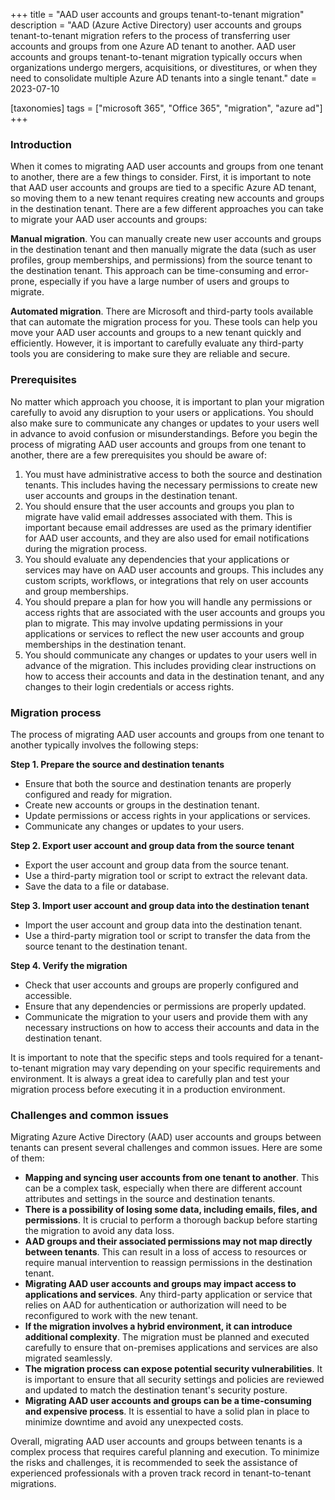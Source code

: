 +++
title = "AAD user accounts and groups tenant-to-tenant migration"
description = "AAD (Azure Active Directory) user accounts and groups tenant-to-tenant migration refers to the process of transferring user accounts and groups from one Azure AD tenant to another. AAD user accounts and groups tenant-to-tenant migration typically occurs when organizations undergo mergers, acquisitions, or divestitures, or when they need to consolidate multiple Azure AD tenants into a single tenant."
date = 2023-07-10

[taxonomies]
tags = ["microsoft 365", "Office 365", "migration", "azure ad"]
+++

### Introduction

When it comes to migrating AAD user accounts and groups from one tenant to another, there are a few things to consider. First, it is important to note that AAD user accounts and groups are tied to a specific Azure AD tenant, so moving them to a new tenant requires creating new accounts and groups in the destination tenant. There are a few different approaches you can take to migrate your AAD user accounts and groups: 

**Manual migration**. You can manually create new user accounts and groups in the destination tenant and then manually migrate the data (such as user profiles, group memberships, and permissions) from the source tenant to the destination tenant. This approach can be time-consuming and error-prone, especially if you have a large number of users and groups to migrate. 

**Automated migration**. There are Microsoft and third-party tools available that can automate the migration process for you. These tools can help you move your AAD user accounts and groups to a new tenant quickly and efficiently. However, it is important to carefully evaluate any third-party tools you are considering to make sure they are reliable and secure. 

### Prerequisites  

No matter which approach you choose, it is important to plan your migration carefully to avoid any disruption to your users or applications. You should also make sure to communicate any changes or updates to your users well in advance to avoid confusion or misunderstandings. Before you begin the process of migrating AAD user accounts and groups from one tenant to another, there are a few prerequisites you should be aware of: 

1. You must have administrative access to both the source and destination tenants. This includes having the necessary permissions to create new user accounts and groups in the destination tenant. 
2. You should ensure that the user accounts and groups you plan to migrate have valid email addresses associated with them. This is important because email addresses are used as the primary identifier for AAD user accounts, and they are also used for email notifications during the migration process. 
3. You should evaluate any dependencies that your applications or services may have on AAD user accounts and groups. This includes any custom scripts, workflows, or integrations that rely on user accounts and group memberships. 
4. You should prepare a plan for how you will handle any permissions or access rights that are associated with the user accounts and groups you plan to migrate. This may involve updating permissions in your applications or services to reflect the new user accounts and group memberships in the destination tenant. 
5. You should communicate any changes or updates to your users well in advance of the migration. This includes providing clear instructions on how to access their accounts and data in the destination tenant, and any changes to their login credentials or access rights. 

### Migration process 

The process of migrating AAD user accounts and groups from one tenant to another typically involves the following steps: 

**Step 1. Prepare the source and destination tenants**

* Ensure that both the source and destination tenants are properly configured and ready for migration.  
* Create new accounts or groups in the destination tenant. 
* Update permissions or access rights in your applications or services.
* Communicate any changes or updates to your users. 

**Step 2. Export user account and group data from the source tenant**

* Export the user account and group data from the source tenant.  
* Use a third-party migration tool or script to extract the relevant data. 
* Save the data to a file or database. 

**Step 3. Import user account and group data into the destination tenant**

* Import the user account and group data into the destination tenant.  
* Use a third-party migration tool or script to transfer the data from the source tenant to the destination tenant. 

**Step 4. Verify the migration**

* Check that user accounts and groups are properly configured and accessible. 
* Ensure that any dependencies or permissions are properly updated. 
* Communicate the migration to your users and provide them with any necessary instructions on how to access their accounts and data in the destination tenant. 

It is important to note that the specific steps and tools required for a tenant-to-tenant migration may vary depending on your specific requirements and environment. It is always a great idea to carefully plan and test your migration process before executing it in a production environment. 

### Challenges and common issues 

Migrating Azure Active Directory (AAD) user accounts and groups between tenants can present several challenges and common issues. Here are some of them: 

* **Mapping and syncing user accounts from one tenant to another**. This can be a complex task, especially when there are different account attributes and settings in the source and destination tenants. 
* **There is a possibility of losing some data, including emails, files, and permissions**. It is crucial to perform a thorough backup before starting the migration to avoid any data loss. 
* **AAD groups and their associated permissions may not map directly between tenants**. This can result in a loss of access to resources or require manual intervention to reassign permissions in the destination tenant. 
* **Migrating AAD user accounts and groups may impact access to applications and services**. Any third-party application or service that relies on AAD for authentication or authorization will need to be reconfigured to work with the new tenant. 
* **If the migration involves a hybrid environment, it can introduce additional complexity**. The migration must be planned and executed carefully to ensure that on-premises applications and services are also migrated seamlessly. 
* **The migration process can expose potential security vulnerabilities**. It is important to ensure that all security settings and policies are reviewed and updated to match the destination tenant's security posture. 
* **Migrating AAD user accounts and groups can be a time-consuming and expensive process**. It is essential to have a solid plan in place to minimize downtime and avoid any unexpected costs. 

Overall, migrating AAD user accounts and groups between tenants is a complex process that requires careful planning and execution. To minimize the risks and challenges, it is recommended to seek the assistance of experienced professionals with a proven track record in tenant-to-tenant migrations. 